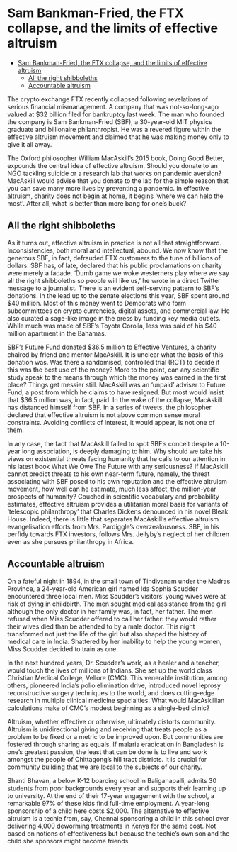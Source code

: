 # Sam Bankman-Fried, the FTX collapse, and the limits of effective altruism

- [Sam Bankman-Fried, the FTX collapse, and the limits of effective altruism](#sam-bankman-fried-the-ftx-collapse-and-the-limits-of-effective-altruism)
  - [All the right shibboleths](#all-the-right-shibboleths)
  - [Accountable altruism](#accountable-altruism)


The crypto exchange FTX recently collapsed following revelations of serious financial mismanagement. A company that was not-so-long-ago valued at \$32 billion filed for bankruptcy last week. The man who founded the company is Sam Bankman-Fried (SBF), a 30-year-old MIT physics graduate and billionaire philanthropist. He was a revered figure within the effective altruism movement and claimed that he was making money only to give it all away.


The Oxford philosopher William MacAskill’s 2015 book,  Doing Good Better, expounds the central idea of effective altruism. Should you donate to an NGO tackling suicide or a research lab that works on pandemic aversion? MacAskill would advise that you donate to the lab for the simple reason that you can save many more lives by preventing a pandemic. In effective altruism, charity does not begin at home, it begins ‘where we can help the most’. After all, what is better than more bang for one’s buck?

## All the right shibboleths
As it turns out, effective altruism in practice is not all that straightforward. Inconsistencies, both moral and intellectual, abound. We now know that the generous SBF, in fact, defrauded FTX customers to the tune of billions of dollars. SBF has, of late, declared that his public proclamations on charity were merely a facade. ‘Dumb game we woke westerners play where we say all the right shibboleths so people will like us,’ he wrote in a direct Twitter message to a journalist. There is an evident self-serving pattern to SBF’s donations. In the lead up to the senate elections this year, SBF spent around \$40 million. Most of this money went to Democrats who form subcommittees on crypto currencies, digital assets, and commercial law. He also curated a sage-like image in the press by funding key media outlets. While much was made of SBF’s Toyota Corolla, less was said of his \$40 million apartment in the Bahamas.

SBF’s Future Fund donated \$36.5 million to Effective Ventures, a charity chaired by friend and mentor MacAskill. It is unclear what the basis of this donation was. Was there a randomised, controlled trial (RCT) to decide if this was the best use of the money? More to the point, can any scientific study speak to the means through which the money was earned in the first place? Things get messier still. MacAskill was an ‘unpaid’ adviser to Future Fund, a post from which he claims to have resigned. But most would insist that \$36.5 million was, in fact, paid. In the wake of the collapse, MacAskill has distanced himself from SBF. In a series of tweets, the philosopher declared that effective altruism is not above common sense moral constraints. Avoiding conflicts of interest, it would appear, is not one of them.

In any case, the fact that MacAskill failed to spot SBF’s conceit despite a 10-year long association, is deeply damaging to him. Why should we take his views on existential threats facing humanity that he calls to our attention in his latest book  What We Owe The Future with any seriousness? If MacAskill cannot predict threats to his own near-term future, namely, the threat associating with SBF posed to his own reputation and the effective altruism movement, how well can he estimate, much less affect, the million-year prospects of humanity?
Couched in scientific vocabulary and probability estimates, effective altruism provides a utilitarian moral basis for variants of ‘telescopic philanthropy’ that Charles Dickens denounced in his novel  Bleak House. Indeed, there is little that separates MacAskill’s effective altruism evangelisation efforts from Mrs. Pardiggle’s overzealousness. SBF, in his perfidy towards FTX investors, follows Mrs. Jellyby’s neglect of her children even as she pursues philanthropy in Africa.

## Accountable altruism 

On a fateful night in 1894, in the small town of Tindivanam under the Madras Province, a 24-year-old American girl named Ida Sophia Scudder encountered three local men. Miss Scudder’s visitors’ young wives were at risk of dying in childbirth. The men sought medical assistance from the girl although the only doctor in her family was, in fact, her father. The men refused when Miss Scudder offered to call her father: they would rather their wives died than be attended to by a male doctor. This night transformed not just the life of the girl but also shaped the history of medical care in India. Shattered by her inability to help the young women, Miss Scudder decided to train as one.

In the next hundred years, Dr. Scudder’s work, as a healer and a teacher, would touch the lives of millions of Indians. She set up the world class Christian Medical College, Vellore (CMC). This venerable institution, among others, pioneered India’s polio elimination drive, introduced novel leprosy reconstructive surgery techniques to the world, and does cutting-edge research in multiple clinical medicine specialties. What would MacAskillian calculations make of CMC’s modest beginning as a single-bed clinic?

Altruism, whether effective or otherwise, ultimately distorts community. Altruism is unidirectional  giving and  receiving that treats people as a problem to be fixed or a metric to be improved upon. But communities are fostered through sharing as equals. If malaria eradication in Bangladesh is one’s greatest passion, the least that can be done is to live and work amongst the people of Chittagong’s hill tract districts. It is crucial for community building that we are local to the subjects of our charity.

Shanti Bhavan, a below K-12 boarding school in Baliganapalli, admits 30 students from poor backgrounds every year and supports their learning up to university. At the end of their 17-year engagement with the school, a remarkable 97% of these kids find full-time employment. A year-long sponsorship of a child here costs \$2,000. The alternative to effective altruism is a techie from, say, Chennai sponsoring a child in this school over delivering 4,000 deworming treatments in Kenya for the same cost. Not based on notions of effectiveness but because the techie’s own son and the child she sponsors might become friends.

